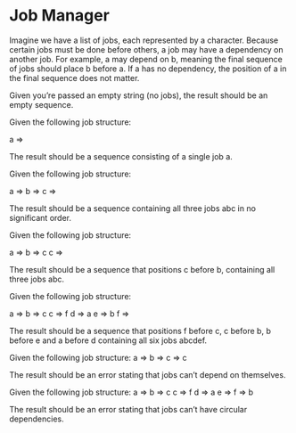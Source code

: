 # Job Manager

Imagine we have a list of jobs, each represented by a character. Because certain jobs must be done before others, a job may have a
dependency on another job. For example, a may depend on b, meaning the final sequence of jobs should place b before a. If a has no
dependency, the position of a in the final sequence does not matter.

Given you’re passed an empty string (no jobs), the result should be an empty sequence.

Given the following job structure:

  a =>

The result should be a sequence consisting of a single job a.


Given the following job structure:

  a =>
  b =>
  c =>

The result should be a sequence containing all three jobs abc in no significant order.


Given the following job structure:

  a =>
  b => c
  c =>

The result should be a sequence that positions c before b, containing all three jobs abc.


Given the following job structure:

  a  =>
  b  => c
  c  => f
  d  => a
  e  => b
  f  =>

The result should be a sequence that positions f before c, c before b, b before e and a before d containing all six jobs abcdef.


Given the following job structure:
  a =>
  b =>
  c => c

The result should be an error stating that jobs can’t depend on themselves.


Given the following job structure:
  a  =>
  b  => c
  c  => f
  d  => a
  e  =>
  f  => b

The result should be an error stating that jobs can’t have circular dependencies.
